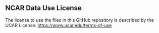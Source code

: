 ## NCAR Data Use License

The license to use the files in this GitHub repository is described by the UCAR License:  https://www.ucar.edu/terms-of-use
